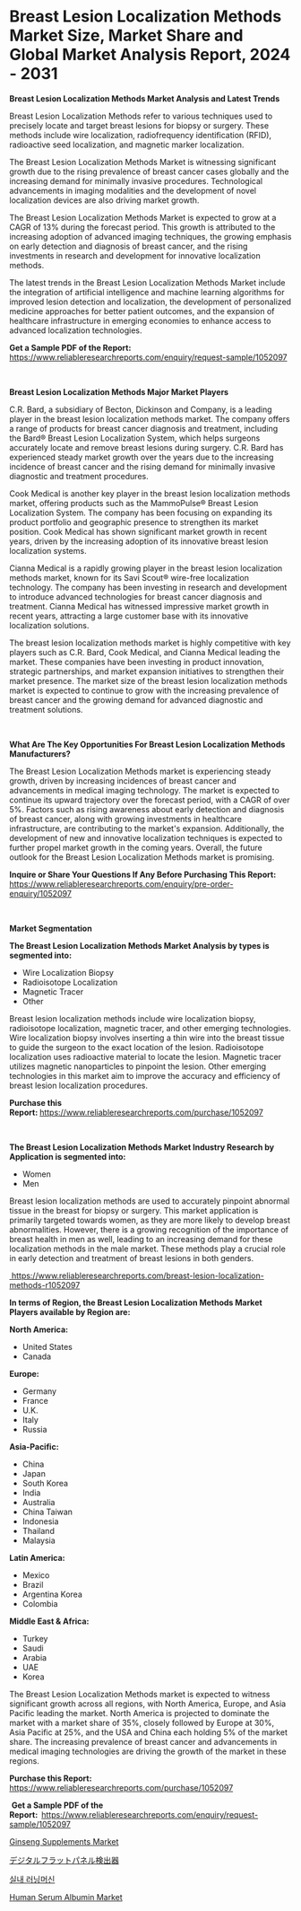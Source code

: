 <p><h1>Breast Lesion Localization Methods Market Size, Market Share and Global Market Analysis Report, 2024 - 2031</h1></p><p><strong>Breast Lesion Localization Methods Market Analysis and Latest Trends</strong></p>
<p><p>Breast Lesion Localization Methods refer to various techniques used to precisely locate and target breast lesions for biopsy or surgery. These methods include wire localization, radiofrequency identification (RFID), radioactive seed localization, and magnetic marker localization.</p><p>The Breast Lesion Localization Methods Market is witnessing significant growth due to the rising prevalence of breast cancer cases globally and the increasing demand for minimally invasive procedures. Technological advancements in imaging modalities and the development of novel localization devices are also driving market growth.</p><p>The Breast Lesion Localization Methods Market is expected to grow at a CAGR of 13% during the forecast period. This growth is attributed to the increasing adoption of advanced imaging techniques, the growing emphasis on early detection and diagnosis of breast cancer, and the rising investments in research and development for innovative localization methods.</p><p>The latest trends in the Breast Lesion Localization Methods Market include the integration of artificial intelligence and machine learning algorithms for improved lesion detection and localization, the development of personalized medicine approaches for better patient outcomes, and the expansion of healthcare infrastructure in emerging economies to enhance access to advanced localization technologies.</p></p>
<p><strong>Get a Sample PDF of the Report:&nbsp;</strong> <a href="https://www.reliableresearchreports.com/enquiry/request-sample/1052097">https://www.reliableresearchreports.com/enquiry/request-sample/1052097</a></p>
<p>&nbsp;</p>
<p><strong>Breast Lesion Localization Methods Major Market Players</strong></p>
<p><p>C.R. Bard, a subsidiary of Becton, Dickinson and Company, is a leading player in the breast lesion localization methods market. The company offers a range of products for breast cancer diagnosis and treatment, including the Bard® Breast Lesion Localization System, which helps surgeons accurately locate and remove breast lesions during surgery. C.R. Bard has experienced steady market growth over the years due to the increasing incidence of breast cancer and the rising demand for minimally invasive diagnostic and treatment procedures.</p><p>Cook Medical is another key player in the breast lesion localization methods market, offering products such as the MammoPulse® Breast Lesion Localization System. The company has been focusing on expanding its product portfolio and geographic presence to strengthen its market position. Cook Medical has shown significant market growth in recent years, driven by the increasing adoption of its innovative breast lesion localization systems.</p><p>Cianna Medical is a rapidly growing player in the breast lesion localization methods market, known for its Savi Scout® wire-free localization technology. The company has been investing in research and development to introduce advanced technologies for breast cancer diagnosis and treatment. Cianna Medical has witnessed impressive market growth in recent years, attracting a large customer base with its innovative localization solutions.</p><p>The breast lesion localization methods market is highly competitive with key players such as C.R. Bard, Cook Medical, and Cianna Medical leading the market. These companies have been investing in product innovation, strategic partnerships, and market expansion initiatives to strengthen their market presence. The market size of the breast lesion localization methods market is expected to continue to grow with the increasing prevalence of breast cancer and the growing demand for advanced diagnostic and treatment solutions.</p></p>
<p>&nbsp;</p>
<p><strong>What Are The Key Opportunities For Breast Lesion Localization Methods Manufacturers?</strong></p>
<p><p>The Breast Lesion Localization Methods market is experiencing steady growth, driven by increasing incidences of breast cancer and advancements in medical imaging technology. The market is expected to continue its upward trajectory over the forecast period, with a CAGR of over 5%. Factors such as rising awareness about early detection and diagnosis of breast cancer, along with growing investments in healthcare infrastructure, are contributing to the market's expansion. Additionally, the development of new and innovative localization techniques is expected to further propel market growth in the coming years. Overall, the future outlook for the Breast Lesion Localization Methods market is promising.</p></p>
<p><strong>Inquire or Share Your Questions If Any Before Purchasing This Report:</strong> <a href="https://www.reliableresearchreports.com/enquiry/pre-order-enquiry/1052097">https://www.reliableresearchreports.com/enquiry/pre-order-enquiry/1052097</a></p>
<p>&nbsp;</p>
<p><strong>Market Segmentation</strong></p>
<p><strong>The Breast Lesion Localization Methods Market Analysis by types is segmented into:</strong></p>
<p><ul><li>Wire Localization Biopsy</li><li>Radioisotope Localization</li><li>Magnetic Tracer</li><li>Other</li></ul></p>
<p><p>Breast lesion localization methods include wire localization biopsy, radioisotope localization, magnetic tracer, and other emerging technologies. Wire localization biopsy involves inserting a thin wire into the breast tissue to guide the surgeon to the exact location of the lesion. Radioisotope localization uses radioactive material to locate the lesion. Magnetic tracer utilizes magnetic nanoparticles to pinpoint the lesion. Other emerging technologies in this market aim to improve the accuracy and efficiency of breast lesion localization procedures.</p></p>
<p><strong>Purchase this Report:&nbsp;</strong><a href="https://www.reliableresearchreports.com/purchase/1052097">https://www.reliableresearchreports.com/purchase/1052097</a></p>
<p>&nbsp;</p>
<p><strong>The Breast Lesion Localization Methods Market Industry Research by Application is segmented into:</strong></p>
<p><ul><li>Women</li><li>Men</li></ul></p>
<p><p>Breast lesion localization methods are used to accurately pinpoint abnormal tissue in the breast for biopsy or surgery. This market application is primarily targeted towards women, as they are more likely to develop breast abnormalities. However, there is a growing recognition of the importance of breast health in men as well, leading to an increasing demand for these localization methods in the male market. These methods play a crucial role in early detection and treatment of breast lesions in both genders.</p></p>
<p><a href="https://www.reliableresearchreports.com/breast-lesion-localization-methods-r1052097">&nbsp;https://www.reliableresearchreports.com/breast-lesion-localization-methods-r1052097</a></p>
<p><strong>In terms of Region, the Breast Lesion Localization Methods Market Players available by Region are:</strong></p>
<p>
    <p> <strong> North America: </strong>
        <ul>
            <li>United States</li>
            <li>Canada</li>
        </ul>
        </p> 
    <p> <strong> Europe: </strong>
        <ul>
            <li>Germany</li>
            <li>France</li>
            <li>U.K.</li>
            <li>Italy</li>
            <li>Russia</li>
        </ul>
        </p> 
    <p> <strong> Asia-Pacific: </strong>
        <ul>
            <li>China</li>
            <li>Japan</li>
            <li>South Korea</li>
            <li>India</li>
            <li>Australia</li>
            <li>China Taiwan</li>
            <li>Indonesia</li>
            <li>Thailand</li>
            <li>Malaysia</li>
        </ul>
        </p> 
    <p> <strong> Latin America: </strong>
        <ul>
            <li>Mexico</li>
            <li>Brazil</li>
            <li>Argentina Korea</li>
            <li>Colombia</li>
        </ul>
        </p> 
    <p> <strong> Middle East & Africa: </strong>
        <ul>
            <li>Turkey</li>
            <li>Saudi</li>
            <li>Arabia</li>
            <li>UAE</li>
            <li>Korea</li>
        </ul>
    </p>
    </p>
<p><p>The Breast Lesion Localization Methods market is expected to witness significant growth across all regions, with North America, Europe, and Asia Pacific leading the market. North America is projected to dominate the market with a market share of 35%, closely followed by Europe at 30%, Asia Pacific at 25%, and the USA and China each holding 5% of the market share. The increasing prevalence of breast cancer and advancements in medical imaging technologies are driving the growth of the market in these regions.</p></p>
<p><strong>Purchase this Report: </strong><a href="https://www.reliableresearchreports.com/purchase/1052097">https://www.reliableresearchreports.com/purchase/1052097</a></p>
<p>&nbsp;<strong>Get a Sample PDF of the Report:&nbsp;&nbsp;</strong><a href="https://www.reliableresearchreports.com/enquiry/request-sample/1052097">https://www.reliableresearchreports.com/enquiry/request-sample/1052097</a></p>
<p><strong></strong></p>
<p><p><a href="https://github.com/DeonteStanton2023/Market-Research-Report-List-1/blob/main/ginseng-supplements-market.md">Ginseng Supplements Market</a></p><p><a href="https://github.com/RudySimonis2023/Market-Research-Report-List-1/blob/main/565815446715.md">デジタルフラットパネル検出器</a></p><p><a href="https://github.com/fernandotryO5lson96765/Market-Research-Report-List-1/blob/main/687086542581.md">실내 러닝머신</a></p><p><a href="https://github.com/Glendatilghmankmgz0rbhwpy/Market-Research-Report-List-2/blob/main/human-serum-albumin-market.md">Human Serum Albumin Market</a></p></p>